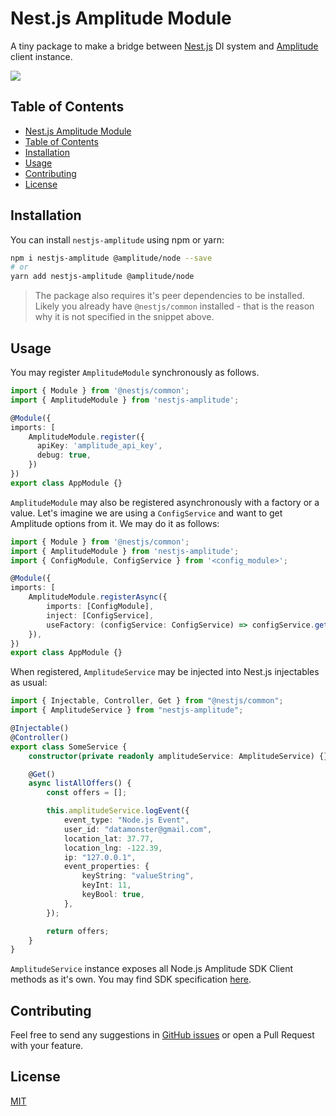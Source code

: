 # Nest.js Amplitude Module

A tiny package to make a bridge between [Nest.js](https://nestjs.com) DI system and [Amplitude](https://developers.amplitude.com/docs/nodejs) client instance.

![](https://img.shields.io/bundlephobia/minzip/nestjs-amplitude?style=social)

## Table of Contents

-   [Nest.js Amplitude Module](#nestjs-amplitude)
-   [Table of Contents](#table-of-contents)
-   [Installation](#installation)
-   [Usage](#usage)
-   [Contributing](#contributing)
-   [License](#license)

## Installation

You can install `nestjs-amplitude` using npm or yarn:

```bash
npm i nestjs-amplitude @amplitude/node --save
# or
yarn add nestjs-amplitude @amplitude/node
```

> The package also requires it's peer dependencies to be installed. Likely you already have `@nestjs/common` installed - that is the reason why it is not specified in the snippet above.

## Usage

You may register `AmplitudeModule` synchronously as follows.

```typescript
import { Module } from '@nestjs/common';
import { AmplitudeModule } from 'nestjs-amplitude';

@Module({
imports: [
    AmplitudeModule.register({
      apiKey: 'amplitude_api_key',
      debug: true,
    })
})
export class AppModule {}
```

`AmplitudeModule` may also be registered asynchronously with a factory or a value. Let's imagine we are using a `ConfigService` and want to get Amplitude options from it. We may do it as follows:

```typescript
import { Module } from '@nestjs/common';
import { AmplitudeModule } from 'nestjs-amplitude';
import { ConfigModule, ConfigService } from '<config_module>';

@Module({
imports: [
    AmplitudeModule.registerAsync({
        imports: [ConfigModule],
        inject: [ConfigService],
        useFactory: (configService: ConfigService) => configService.get('amplitude'),
    }),
})
export class AppModule {}
```

When registered, `AmplitudeService` may be injected into Nest.js injectables as usual:

```typescript
import { Injectable, Controller, Get } from "@nestjs/common";
import { AmplitudeService } from "nestjs-amplitude";

@Injectable()
@Controller()
export class SomeService {
    constructor(private readonly amplitudeService: AmplitudeService) {}

    @Get()
    async listAllOffers() {
        const offers = [];

        this.amplitudeService.logEvent({
            event_type: "Node.js Event",
            user_id: "datamonster@gmail.com",
            location_lat: 37.77,
            location_lng: -122.39,
            ip: "127.0.0.1",
            event_properties: {
                keyString: "valueString",
                keyInt: 11,
                keyBool: true,
            },
        });

        return offers;
    }
}
```

`AmplitudeService` instance exposes all Node.js Amplitude SDK Client methods as it's own. You may find SDK specification [here](https://developers.amplitude.com/docs/nodejs).

## Contributing

Feel free to send any suggestions in [GitHub issues](https://github.com/yakovlev-alexey/nestjs-amplitude/issues) or open a Pull Request with your feature.

## License

[MIT](/LICENSE)
